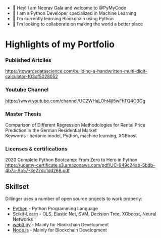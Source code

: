 - 👋 Hey! I am Neerav Gala and welcome to @PyMyCode
- 👀 I am a Python Developer specialized in Machine Learning
- 🌱 I’m currently learning Blockchain using Python
- 💞️ I’m looking to collaborate on making the world a better place

# Highlights of my Portfolio

### Published Artciles
https://towardsdatascience.com/building-a-handwritten-multi-digit-calculator-f03cf5028052

### Youtube Channel
https://www.youtube.com/channel/UC2WHaLOht4jl5wFhTQ4O3Gg

### Master Thesis
Comparison of Different Regression Methodologies for Rental Price Prediction in the German Residential Market\
Keywords : hedonic model, Python, machine learning, XGBoost

### Licenses & certifications
2020 Complete Python Bootcamp: From Zero to Hero in Python\
https://udemy-certificate.s3.amazonaws.com/pdf/UC-949c24ab-5bdb-4b7a-9b57-3e22dc1dd268.pdf

## Skillset

Dillinger uses a number of open source projects to work properly:

- [Python] - Python Programming Language
- [Scikit-Learn] - OLS, Elastic Net, SVM, Decision Tree, XGboost, Neural Networks 
- [web3.py] - Mainly for Blockchain Development
- [Node.js] - Mainly for Blockchain Development

[Python]: <http://angularjs.org>
[Scikit-Learn]: <http://angularjs.org>
[Node.js]: <https://nodejs.org/en/>
[web3.py]: <https://web3py.readthedocs.io/en/stable/>
